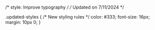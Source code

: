 /* style: Improve typography */
/* Updated on 7/11/2024 */

.updated-styles {
  /* New styling rules */
  color: #333;
  font-size: 16px;
  margin: 10px 0;
}